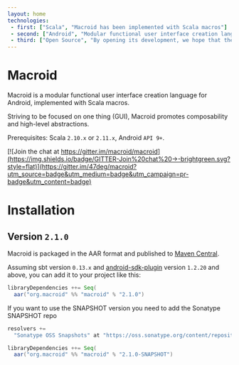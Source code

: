 ```yaml
---
layout: home
technologies:
 - first: ["Scala", "Macroid has been implemented with Scala macros"]
 - second: ["Android", "Modular functional user interface creation language for Android"]
 - third: ["Open Source", "By opening its development, we hope that the community helps us to expand and improve this project. Macroid wants you!"]
---
```


# Macroid

Macroid is a modular functional user interface creation language for Android, implemented with 
Scala macros.

Striving to be focused on one thing (GUI), Macroid promotes composability and high-level abstractions.

Prerequisites: Scala `2.10.x` or `2.11.x`, Android `API 9+`.

[![Join the chat at https://gitter.im/macroid/macroid](https://img.shields.io/badge/GITTER-Join%20chat%20→-brightgreen.svg?style=flat)](https://gitter.im/47deg/macroid?utm_source=badge&utm_medium=badge&utm_campaign=pr-badge&utm_content=badge)

# Installation

## Version `2.1.0`

Macroid is packaged in the AAR format and published to [Maven Central](http://central.maven.org/maven2/org/macroid/macroid_2.11/2.1.0/).

Assuming sbt version `0.13.x` and [android-sdk-plugin](https://github.com/scala-android/sbt-android) 
version `1.2.20` and above, you can add it to your project like this:

```scala
libraryDependencies ++= Seq(
  aar("org.macroid" %% "macroid" % "2.1.0")
```

If you want to use the SNAPSHOT version you need to add the Sonatype SNAPSHOT repo

```scala
resolvers +=
  "Sonatype OSS Snapshots" at "https://oss.sonatype.org/content/repositories/snapshots"

libraryDependencies ++= Seq(
  aar("org.macroid" %% "macroid" % "2.1.0-SNAPSHOT")
```
